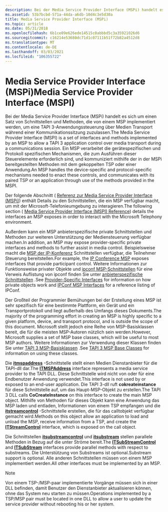 ```yaml
---
description: Bei der Media Service Provider Interface (MSPi) handelt es sich um einen Satz von Schnittstellen und Methoden, die von einem MSP implementiert werden, um eine TAPI 3-Anwendungssteuerung über Medien Transport während einer Kommunikationssitzung zuzulassen.
ms.assetid: 53b7bcbd-571a-44da-a6db-10d4c3e5d30a
title: Media Service Provider Interface (MSPi)
ms.topic: article
ms.date: 05/31/2018
ms.openlocfilehash: 6b1ce09e626ede14515c0abbbd5c3a35921026d6
ms.sourcegitcommit: c16214e53680dc71d1c07111b51f72b82a4512d8
ms.translationtype: MT
ms.contentlocale: de-DE
ms.lasthandoff: 03/03/2021
ms.locfileid: "106355722"
---
```

# <a name="media-service-provider-interface-mspi"></a><span data-ttu-id="b2256-103">Media Service Provider Interface (MSPi)</span><span class="sxs-lookup"><span data-stu-id="b2256-103">Media Service Provider Interface (MSPI)</span></span>

<span data-ttu-id="b2256-104">Bei der Media Service Provider Interface (MSPi) handelt es sich um einen Satz von Schnittstellen und Methoden, die von einem MSP implementiert werden, um eine TAPI 3-Anwendungssteuerung über Medien Transport während einer Kommunikationssitzung zuzulassen.</span><span class="sxs-lookup"><span data-stu-id="b2256-104">The Media Service Provider Interface (MSPI) is a set of interfaces and methods implemented by an MSP to allow a TAPI 3 application control over media transport during a communications session.</span></span> <span data-ttu-id="b2256-105">Ein MSP verarbeitet die gerätespezifischen und Protokoll spezifischen Mechanismen, die zum Ausführen dieser Steuerelemente erforderlich sind, und kommuniziert mithilfe der in der MSPi bereitgestellten Methoden mit dem gekoppelten TSP oder einer Anwendung.</span><span class="sxs-lookup"><span data-stu-id="b2256-105">An MSP handles the device-specific and protocol-specific mechanisms needed to enact these controls, and communicates with its paired TSP or an application through use of the methods provided in the MSPI.</span></span>

<span data-ttu-id="b2256-106">Der folgende Abschnitt ( [Referenz zur Media Service Provider Interface (MSPi)](media-service-provider-interface-mspi-reference.md)) enthält Details zu den Schnittstellen, die ein MSP verfügbar macht, um mit der Microsoft-Telefonieumgebung zu interagieren.</span><span class="sxs-lookup"><span data-stu-id="b2256-106">The following section ( [Media Service Provider Interface (MSPI) Reference](media-service-provider-interface-mspi-reference.md)) details the interfaces an MSP exposes in order to interact with the Microsoft Telephony environment.</span></span>

<span data-ttu-id="b2256-107">Außerdem kann ein MSP anbieterspezifische private Schnittstellen und Methoden zur weiteren Unterstützung der Mediensteuerung verfügbar machen.</span><span class="sxs-lookup"><span data-stu-id="b2256-107">In addition, an MSP may expose provider-specific private interfaces and methods to further assist in media control.</span></span> <span data-ttu-id="b2256-108">Beispielsweise macht die [MSP der IP-Konferenz](ipconf-msp.md) Schnittstellen verfügbar, die Teilnehmer Steuerung bereitstellen.</span><span class="sxs-lookup"><span data-stu-id="b2256-108">For example, the [IP Conference MSP](ipconf-msp.md) exposes interfaces that provide participant control.</span></span> <span data-ttu-id="b2256-109">Weitere Informationen zur Funktionsweise privater Objekte und [ipconf MSP-Schnittstellen](ipconf-msp-interfaces.md) für eine Verweis Auflistung von ipconf finden Sie unter [anbieterspezifische Schnittstellen](provider-specific-interfaces.md) .</span><span class="sxs-lookup"><span data-stu-id="b2256-109">See [Provider-Specific Interfaces](provider-specific-interfaces.md) for information on how private objects work and [IPConf MSP Interfaces](ipconf-msp-interfaces.md) for a reference listing of IPConf.</span></span>

<span data-ttu-id="b2256-110">Der Großteil der Programmier Bemühungen bei der Erstellung eines MSP ist sehr spezifisch für eine bestimmte Plattform, ein Gerät und ein Transportprotokoll und liegt außerhalb des Umfangs dieses Dokuments.</span><span class="sxs-lookup"><span data-stu-id="b2256-110">The majority of the programming effort in creating an MSP is highly specific to a given platform, device, and transport protocol, and is outside the scope of this document.</span></span> <span data-ttu-id="b2256-111">Microsoft stellt jedoch eine Reihe von MSP-Basisklassen bereit, die für die meisten MSP-Autoren nützlich sein werden.</span><span class="sxs-lookup"><span data-stu-id="b2256-111">However, Microsoft supplies a set of MSP base classes, which will be useful to most MSP authors.</span></span> <span data-ttu-id="b2256-112">Weitere Informationen zur Verwendung dieser Klassen finden Sie unter [TAPI 3 MSP-Basisklassen](tapi-3-msp-base-classes.md) .</span><span class="sxs-lookup"><span data-stu-id="b2256-112">See [TAPI 3 MSP Base Classes](tapi-3-msp-base-classes.md) for information on using these classes.</span></span>

<span data-ttu-id="b2256-113">Die [**itmspaddress**](/windows/desktop/api/msp/nn-msp-itmspaddress) -Schnittstelle stellt einen Medien Dienstanbieter für die TAPI-dll dar.</span><span class="sxs-lookup"><span data-stu-id="b2256-113">The [**ITMSPAddress**](/windows/desktop/api/msp/nn-msp-itmspaddress) interface represents a media service provider to the TAPI DLL.</span></span> <span data-ttu-id="b2256-114">Diese Schnittstelle wird nicht von oder für eine Endbenutzer Anwendung verwendet.</span><span class="sxs-lookup"><span data-stu-id="b2256-114">This interface is not used by or exposed to an end-user application.</span></span> <span data-ttu-id="b2256-115">Die TAPI 3-dll ruft **cokreateinstance** für diese Schnittstelle auf, um das Haupt-MSP-Objekt zu erstellen.</span><span class="sxs-lookup"><span data-stu-id="b2256-115">The TAPI 3 DLL calls **CoCreateInstance** on this interface to create the main MSP object.</span></span> <span data-ttu-id="b2256-116">Mithilfe von Methoden für dieses Objekt kann eine Anwendung das MSP laden und entladen, Informationen von einem TSP empfangen und die [**itstreamcontrol**](/windows/win32/api/tapi3if/nn-tapi3if-itstreamcontrol) -Schnittstelle erstellen, die für das calltobjekt verfügbar gemacht wird.</span><span class="sxs-lookup"><span data-stu-id="b2256-116">Methods on this object allow an application to load and unload the MSP, receive information from a TSP, and create the [**ITStreamControl**](/windows/win32/api/tapi3if/nn-tapi3if-itstreamcontrol) interface, which is exposed on the call object.</span></span>

<span data-ttu-id="b2256-117">Die Schnittstellen [**itsubstreamcontrol**](/windows/win32/api/tapi3if/nn-tapi3if-itsubstreamcontrol) und [**itsubstream**](/windows/win32/api/tapi3if/nn-tapi3if-itsubstream) stellen parallele Methoden in Bezug auf die unter Ströme bereit.</span><span class="sxs-lookup"><span data-stu-id="b2256-117">The [**ITSubStreamControl**](/windows/win32/api/tapi3if/nn-tapi3if-itsubstreamcontrol) and [**ITSubStream**](/windows/win32/api/tapi3if/nn-tapi3if-itsubstream) interfaces provide parallel methods with respect to substreams.</span></span> <span data-ttu-id="b2256-118">Die Unterstützung von Substreams ist optional.</span><span class="sxs-lookup"><span data-stu-id="b2256-118">Substream support is optional.</span></span> <span data-ttu-id="b2256-119">Alle anderen Schnittstellen müssen von einem MSP implementiert werden.</span><span class="sxs-lookup"><span data-stu-id="b2256-119">All other interfaces must be implemented by an MSP.</span></span>

> [!Note]  
> <span data-ttu-id="b2256-120">Von einem TSP-/MSP-paar implementierte Vorgänge müssen sich in einer DLL befinden, damit Benutzer den Dienstanbieter aktualisieren können, ohne das System neu starten zu müssen.</span><span class="sxs-lookup"><span data-stu-id="b2256-120">Operations implemented by a TSP/MSP pair must be located in one DLL to allow a user to update the service provider without rebooting his or her system.</span></span>

 

 

 

